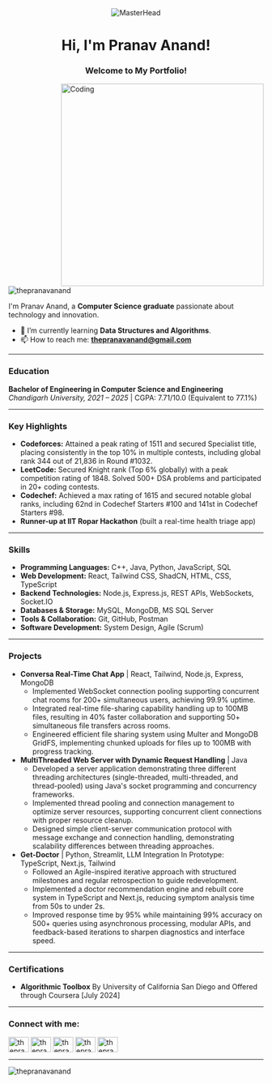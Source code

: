 <div align="center">
  <img src="https://user-images.githubusercontent.com/10498744/210012254-234538ff-d198-48aa-8964-37e6fd45d227.gif" alt="MasterHead" />
  <h1>Hi, I'm Pranav Anand!</h1>
  <h3>Welcome to My Portfolio!</h3>
</div>

<img align="right" alt="Coding" width="400" src="https://images-wixmp-ed30a86b8c4ca887773594c48aa-8964-37e6fd45d227.gif?token=eyJ0eXAiOiJKV1QiLCJhbGciOiJIUzI1NiJ9.eyJzdWIiOiJ1cm46YXBwOjdlMGQxODg5ODIyNjQzNzNhNWYwZDQxNWVhMGQyNmUwIiwiaXNzIjoidXJuOmFwcDo3ZTBkMTg4OTgyMjY0MzczYTVmMGQ0MTVlYTBkMjZlMCIsIm9iaiI6W1t7InBhdGgiOiJcL2ZcL2M2M2EzNTViLTMyMGItNDU0NS1iYjFhLTI3ODRjNWU2MWI4ZFwvZDljY2zndy01MWZlMjAzNi03YTRjLTQxMzgtOTE2LTE4OTBkYWU4YzFhMi5naWYiXX0sImF1ZCI6WyJ1cm46c2VydmljZTpmaWxlLmRvd25sb2FkIl19.9XbJtX5biFGjrjeIK74GZrt_bXSI96KYyxE14ddfnGY">

<p align="left"> <img src="https://komarev.com/ghpvc/?username=thepranavanand&label=Profile%20views&color=0e75b6&style=flat" alt="thepranavanand" /> </p>

I'm Pranav Anand, a **Computer Science graduate** passionate about technology and innovation.

- 🌱 I’m currently learning **Data Structures and Algorithms**.
- 📫 How to reach me: **thepranavanand@gmail.com**

---

### Education

**Bachelor of Engineering in Computer Science and Engineering**
*Chandigarh University, 2021 – 2025* | CGPA: 7.71/10.0 (Equivalent to 77.1%)

---

### Key Highlights

* **Codeforces:** Attained a peak rating of 1511 and secured Specialist title, placing consistently in the top 10% in multiple contests, including global rank 344 out of 21,836 in Round #1032.
* **LeetCode:** Secured Knight rank (Top 6% globally) with a peak competition rating of 1848. Solved 500+ DSA problems and participated in 20+ coding contests.
* **Codechef:** Achieved a max rating of 1615 and secured notable global ranks, including 62nd in Codechef Starters #100 and 141st in Codechef Starters #98.
* **Runner-up at IIT Ropar Hackathon** (built a real-time health triage app)

---

### Skills

* **Programming Languages:** C++, Java, Python, JavaScript, SQL
* **Web Development:** React, Tailwind CSS, ShadCN, HTML, CSS, TypeScript
* **Backend Technologies:** Node.js, Express.js, REST APIs, WebSockets, Socket.IO
* **Databases & Storage:** MySQL, MongoDB, MS SQL Server
* **Tools & Collaboration:** Git, GitHub, Postman
* **Software Development:** System Design, Agile (Scrum)

---

### Projects

* **Conversa Real-Time Chat App** | React, Tailwind, Node.js, Express, MongoDB
    * Implemented WebSocket connection pooling supporting concurrent chat rooms for 200+ simultaneous users, achieving 99.9% uptime.
    * Integrated real-time file-sharing capability handling up to 100MB files, resulting in 40% faster collaboration and supporting 50+ simultaneous file transfers across rooms.
    * Engineered efficient file sharing system using Multer and MongoDB GridFS, implementing chunked uploads for files up to 100MB with progress tracking.
* **MultiThreaded Web Server with Dynamic Request Handling** | Java
    * Developed a server application demonstrating three different threading architectures (single-threaded, multi-threaded, and thread-pooled) using Java's socket programming and concurrency frameworks.
    * Implemented thread pooling and connection management to optimize server resources, supporting concurrent client connections with proper resource cleanup.
    * Designed simple client-server communication protocol with message exchange and connection handling, demonstrating scalability differences between threading approaches.
* **Get-Doctor** | Python, Streamlit, LLM Integration In Prototype: TypeScript, Next.js, Tailwind
    * Followed an Agile-inspired iterative approach with structured milestones and regular retrospection to guide redevelopment.
    * Implemented a doctor recommendation engine and rebuilt core system in TypeScript and Next.js, reducing symptom analysis time from 50s to under 2s.
    * Improved response time by 95% while maintaining 99% accuracy on 500+ queries using asynchronous processing, modular APIs, and feedback-based iterations to sharpen diagnostics and interface speed.

---

### Certifications

* **Algorithmic Toolbox** By University of California San Diego and Offered through Coursera [July 2024]

---

### Connect with me:

<p align="left">
<a href="https://linkedin.com/in/thepranavanand" target="blank"><img align="center" src="https://raw.githubusercontent.com/rahuldkjain/github-profile-readme-generator/master/src/images/icons/Social/linked-in-alt.svg" alt="thepranavanand" height="30" width="40" /></a>
<a href="https://www.codechef.com/users/thepranavanand" target="blank"><img align="center" src="https://cdn.jsdelivr.net/npm/simple-icons@3.1.0/icons/codechef.svg" alt="thepranavanand" height="30" width="40" /></a>
<a href="https://www.hackerrank.com/thepranavanand" target="blank"><img align="center" src="https://raw.githubusercontent.com/rahuldkjain/github-profile-readme-generator/master/src/images/icons/Social/hackerrank.svg" alt="thepranavanand" height="30" width="40" /></a>
<a href="https://www.leetcode.com/thepranavanand" target="blank"><img align="center" src="https://raw.githubusercontent.com/rahuldkjain/github-profile-readme-generator/master/src/images/icons/Social/leet-code.svg" alt="thepranavanand" height="30" width="40" /></a>
<a href="https://auth.geeksforgeeks.org/user/thepranavanand/profile" target="blank"><img align="center" src="https://raw.githubusercontent.com/rahuldkjain/github-profile-readme-generator/master/src/images/icons/Social/geeks-for-geeks.svg" alt="thepranavanand/profile" height="30" width="40" /></a>
</p>

---

<p><img align="center" src="https://github-readme-streak-stats.herokuapp.com/?user=thepranavanand&" alt="thepranavanand" /></p>
